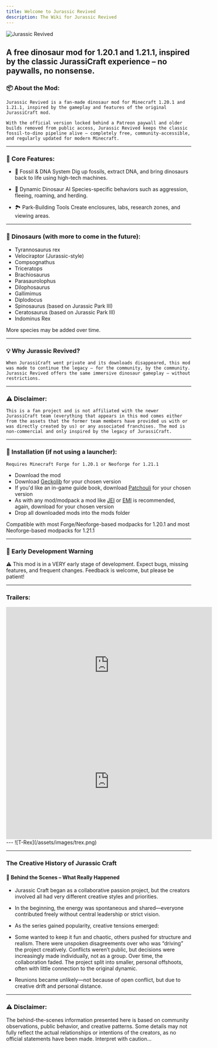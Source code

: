 ```yaml
---
title: Welcome to Jurassic Revived
description: The Wiki for Jurassic Revived
---
```


![Jurassic Revived](/assets/images/banner-logo.webp)
## A free dinosaur mod for 1.20.1 and 1.21.1, inspired by the classic JurassiCraft experience – no paywalls, no nonsense.


### 📦 About the Mod:
    Jurassic Revived is a fan-made dinosaur mod for Minecraft 1.20.1 and 1.21.1, inspired by the gameplay and features of the original JurassiCraft mod.

    With the official version locked behind a Patreon paywall and older builds removed from public access, Jurassic Revived keeps the classic fossil-to-dino pipeline alive — completely free, community-accessible, and regularly updated for modern Minecraft.

---
### 🧬 Core Features:
- 🦴 Fossil & DNA System Dig up fossils, extract DNA, and bring dinosaurs back to life using high-tech machines.

- 🧠 Dynamic Dinosaur AI Species-specific behaviors such as aggression, fleeing, roaming, and herding.

- 🏞️ Park-Building Tools Create enclosures, labs, research zones, and viewing areas.

---
### 🦕 Dinosaurs (with more to come in the future):
- Tyrannosaurus rex
- Velociraptor (Jurassic-style)
- Compsognathus
- Triceratops
- Brachiosaurus
- Parasaurolophus
- Dilophosaurus
- Gallimimus
- Diplodocus
- Spinosaurus (based on Jurassic Park III)
- Ceratosaurus (based on Jurassic Park III)
- Indominus Rex

More species may be added over time.

---
### 💡 Why Jurassic Revived?
    When JurassiCraft went private and its downloads disappeared, this mod was made to continue the legacy — for the community, by the community. Jurassic Revived offers the same immersive dinosaur gameplay — without restrictions.

---
### ⚠️ Disclaimer:
    This is a fan project and is not affiliated with the newer JurassiCraft team (everything that appears in this mod comes either from the assets that the former team members have provided us with or was directly created by us) or any associated franchises. The mod is non-commercial and only inspired by the legacy of JurassiCraft.

---
### 💾 Installation (if not using a launcher):
    Requires Minecraft Forge for 1.20.1 or Neoforge for 1.21.1
- Download the mod
- Download [Geckolib](https://modrinth.com/mod/geckolib) for your chosen version
- If you'd like an in-game guide book, download [Patchouli](https://modrinth.com/mod/patchouli) for your chosen version
- As with any mod/modpack a mod like [JEI](https://modrinth.com/mod/jei) or [EMI](https://modrinth.com/mod/emi) is recommended, again, download for your chosen version
- Drop all downloaded mods into the mods folder

Compatible with most Forge/Neoforge-based modpacks for 1.20.1 and most Neoforge-based modpacks for 1.21.1

---
### 🚧 Early Development Warning
⚠️ This mod is in a VERY early stage of development.
Expect bugs, missing features, and frequent changes.
Feedback is welcome, but please be patient!

---
### Trailers:
<iframe width="560" height="315" src="https://www.youtube.com/embed/FFnIFtvSpxI?si=RGnYNVnw1AxO8yzS" title="YouTube video player" frameBorder="0" allow="accelerometer; autoplay; clipboard-write; encrypted-media; gyroscope; picture-in-picture; web-share" referrerPolicy="strict-origin-when-cross-origin" allowFullScreen></iframe>
<iframe width="560" height="315" src="https://www.youtube.com/embed/-p4_R184X2M?si=LlMgH2uiqNsMVG_a" title="YouTube video player" frameBorder="0" allow="accelerometer; autoplay; clipboard-write; encrypted-media; gyroscope; picture-in-picture; web-share" referrerPolicy="strict-origin-when-cross-origin" allowFullScreen></iframe>
---
![T-Rex](/assets/images/trex.png)

---
### The Creative History of Jurassic Craft

#### 🦖 Behind the Scenes – What Really Happened
- Jurassic Craft began as a collaborative passion project, but the creators involved all had very different creative styles and priorities.

- In the beginning, the energy was spontaneous and shared—everyone contributed freely without central leadership or strict vision.

- As the series gained popularity, creative tensions emerged:

- Some wanted to keep it fun and chaotic, others pushed for structure and realism.
  There were unspoken disagreements over who was “driving” the project creatively.
  Conflicts weren’t public, but decisions were increasingly made individually, not as a group.
  Over time, the collaboration faded. The project split into smaller, personal offshoots, often with little connection to the original dynamic.

- Reunions became unlikely—not because of open conflict, but due to creative drift and personal distance.

---
### ⚠️ Disclaimer:
The behind-the-scenes information presented here is based on community observations, public behavior, and creative patterns. Some details may not fully reflect the actual relationships or intentions of the creators, as no official statements have been made. Interpret with caution...

